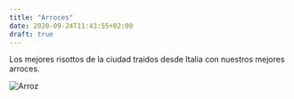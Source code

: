 ```yaml
---
title: "Arroces"
date: 2020-09-24T11:43:55+02:00
draft: true
---
```


Los mejores risottos de la ciudad traidos desde Italia con nuestros mejores arroces.

![Arroz](/carta/arros.jpg)

